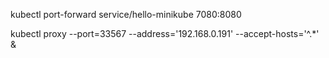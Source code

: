 kubectl port-forward service/hello-minikube 7080:8080

kubectl proxy --port=33567 --address='192.168.0.191' --accept-hosts='^.*' &